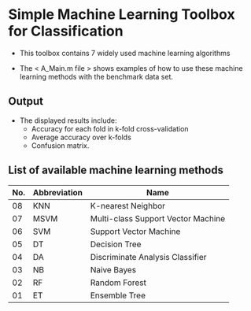 # Simple Machine Learning Toolbox for Classification

* This toolbox contains 7 widely used machine learning algorithms   

* The < A_Main.m file > shows examples of how to use these machine learning methods with the benchmark data set.  

## Output
* The displayed results include: 
  + Accuracy for each fold in k-fold cross-validation 
  + Average accuracy over k-folds 
  + Confusion matrix. 

## List of available machine learning methods

| No. | Abbreviation | Name                               | 
|-----|--------------|------------------------------------|
| 08  | KNN          | K-nearest Neighbor                 |
| 07  | MSVM         | Multi-class Support Vector Machine |
| 06  | SVM          | Support Vector Machine             |
| 05  | DT           | Decision Tree                      |
| 04  | DA           | Discriminate Analysis Classifier   |
| 03  | NB           | Naive Bayes                        |
| 02  | RF           | Random Forest                      |
| 01  | ET           | Ensemble Tree                      |                   
